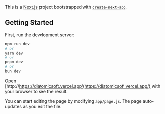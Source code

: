 This is a [Next.js](https://nextjs.org/) project bootstrapped with [`create-next-app`](https://github.com/vercel/next.js/tree/canary/packages/create-next-app).

## Getting Started

First, run the development server:

```bash
npm run dev
# or
yarn dev
# or
pnpm dev
# or
bun dev
```

Open [http://https://diatomicsoft.vercel.app/(https://diatomicsoft.vercel.app/) with your browser to see the result.

You can start editing the page by modifying `app/page.js`. The page auto-updates as you edit the file.
